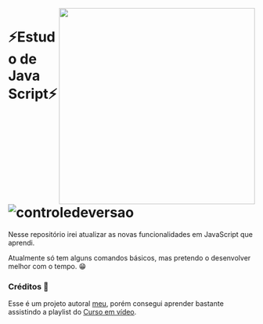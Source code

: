 <img align="right" width="400" height="400" src="https://media1.giphy.com/media/ln7z2eWriiQAllfVcn/giphy.gif">

# ⚡Estudo de Java Script⚡![controledeversao](https://img.shields.io/badge/Version-1.0-yellow)

Nesse repositório irei atualizar as novas funcionalidades em JavaScript que aprendi.

Atualmente só tem alguns comandos básicos, mas pretendo o desenvolver melhor com o tempo. 😁

### Créditos :clap:
Esse é um projeto autoral [meu](https://www.instagram.com/uots.s/), porém consegui aprender bastante assistindo a playlist do [Curso em vídeo](https://www.youtube.com/playlist?list=PLHz_AreHm4dlsK3Nr9GVvXCbpQyHQl1o1).
